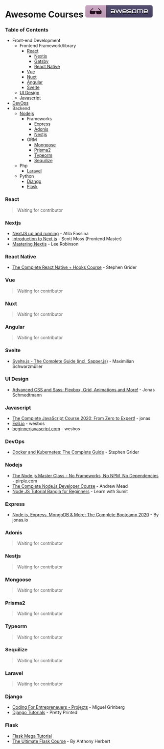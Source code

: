 # Awesome Courses [![Awesome](awesome.svg)](https://github.com/techdiary-dev/awesome-courses)

### Table of Contents
- Front-end Development
  - Frontend Framework/library
    - [React](#react)
      - [Nextjs](#nextjs)
      - [Gatsby](#gatsby)
      - [React Native](#react-native)
    - [Vue](#vue)
    - [Nuxt](#nuxt)
    - [Angular](#angular)
    - [Svelte](#svelte)
  - [UI Design](#ui-design)
  - [Javascript](#javascript)
- [DevOps](#devops)
- Backend
  - [Nodejs](#nodejs)
    - Frameworks
        - [Express](#express)
        - [Adonis](#adonis)
        - [Nestjs](#nestjs)
     - ORM
        - [Mongoose](#mongoose)
        - [Prisma2](#prisma2)
        - [Typeorm](#typeorm)
        - [Sequilize](#sequilize)
  - Php
    - [Laravel](#laravel)
  - Python
    - [Django](#laravel)
    - [Flask](#flask)
    

### React
> Waiting for contributor

### Nextjs
 - [NextJS up and running](https://www.udemy.com/course/nextjs-up-and-running/) - Atila Fassina
 - [Introduction to Next.js](https://frontendmasters.com/courses/next-js/) - Scott Moss (Frontend Master)
 - [Mastering Nextjs](https://masteringnextjs.com/) - Lee Robinson

### React Native
- [The Complete React Native + Hooks Course](https://www.udemy.com/course/the-complete-react-native-and-redux-course/) - Stephen Grider

### Vue
> Waiting for contributor

### Nuxt
> Waiting for contributor

### Angular
> Waiting for contributor

### Svelte
- [Svelte.js - The Complete Guide (incl. Sapper.js)](https://www.udemy.com/course/sveltejs-the-complete-guide/) - Maximilian Schwarzmüller

### UI Design
- [Advanced CSS and Sass: Flexbox, Grid, Animations and More!](https://www.udemy.com/course/advanced-css-and-sass/) - Jonas Schmedtmann

### Javascript
- [The Complete JavaScript Course 2020: From Zero to Expert!](https://www.udemy.com/course/the-complete-javascript-course/) - jonas
- [Es6.io](https://es6.io/) - wesbos
- [beginnerjavascript.com](https://beginnerjavascript.com) - wesbos

### DevOps
- [Docker and Kubernetes: The Complete Guide](https://www.udemy.com/course/docker-and-kubernetes-the-complete-guide/) - Stephen Grider

### Nodejs
- [The Node.js Master Class - No Frameworks, No NPM, No Dependencies](https://www.skillshare.com/classes/The-Node-js-Master-Class-No-Frameworks-No-NPM-No-Dependencies/187976462) - pirple.com
- [The Complete Node.js Developer Course](https://www.udemy.com/course/the-complete-nodejs-developer-course-2/) - Andrew Mead
- [Node JS Tutorial Bangla for Beginners](https://www.youtube.com/playlist?list=PLHiZ4m8vCp9PHnOIT7gd30PCBoYCpGoQM) - Learn with Sumit

### Express
- [Node.js, Express, MongoDB & More: The Complete Bootcamp 2020](https://www.udemy.com/course/nodejs-express-mongodb-bootcamp/) - By jonas.io

### Adonis
> Waiting for contributor

### Nestjs
> Waiting for contributor

### Mongoose
> Waiting for contributor


### Prisma2
> Waiting for contributor


### Typeorm
> Waiting for contributor


### Sequilize
> Waiting for contributor


### Laravel
> Waiting for contributor


### Django
- [Coding For Entrepreneuers - Projects](https://www.codingforentrepreneurs.com/projects) - Miguel Grinberg
- [Django Tutorials](https://www.youtube.com/playlist?list=PLXmMXHVSvS-DQfOsQdXkzEZyD0Vei7PKf) - Pretty Printed

### Flask
- [Flask Mega Tutorial](https://courses.miguelgrinberg.com/p/flask-mega-tutorial)
- [The Ultimate Flask Course](https://www.udemy.com/course/the-ultimate-flask-course/) - By Anthony Herbert
